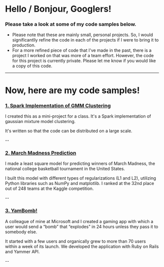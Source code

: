 # Hello / Bonjour, Googlers!
### Please take a look at some of my code samples below.

- Please note that these are mainly small, personal projects.  So, I would significantlly refine the code in each of the projects if I were to bring it to production.
- For a more refined piece of code that I've made in the past, there is a project I worked on that was more of a team effort.  However, the code for this project is currently private.  Please let me know if you would like a copy of this code.

---

# Now, here are my code samples!

### [1. Spark Implementation of GMM Clustering](https://github.com/yosukesugishita/gmm_clustering)
I created this as a mini-project for a class. It's a Spark implementation of gaussian mixture model clustering.

It's written so that the code can be distributed on a large scale.

--

### [2. March Madness Prediction](https://github.com/yosukesugishita/march_madness/)
I made a least square model for predicting winners of March Madness, the national college basketball tournament in the United States.

I built this model with different types of regularizations (L1 and L2), utilizing Python libraries such as NumPy and matplotlib. I ranked at the 32nd place out of 248 teams at the Kaggle competition.

--

### [3. YamBomb!](https://github.com/yosukesugishita/yambomb)
A colleague of mine at Microsoft and I created a gaming app with which a user would send a “bomb” that “explodes” in 24 hours unless they pass it to somebody else.

It started with a few users and organically grew to more than 70 users within a week of its launch. We developed the application with Ruby on Rails and Yammer API.

--
